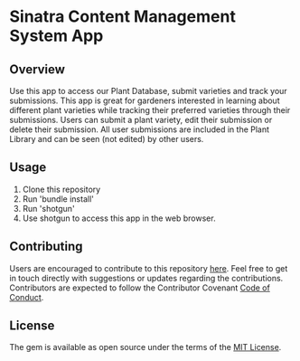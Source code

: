
# Sinatra Content Management System App

## Overview

Use this app to access our Plant Database, submit varieties and track your submissions. This app is great for gardeners interested in learning about different plant varieties while tracking their preferred varieties through their submissions. Users can submit a plant variety, edit their submission or delete their submission. All user submissions are included in the Plant Library and can be seen (not edited) by other users.

## Usage

1. Clone this repository
2. Run 'bundle install'
3. Run 'shotgun'
4. Use shotgun to access this app in the web browser.

## Contributing

Users are encouraged to contribute to this repository
<a href="https://github.com/eyosef/green-thumb-fun">here</a>. Feel free to get in touch directly with suggestions or updates regarding the contributions. Contributors are expected to follow the Contributor Covenant <a href="https://www.contributor-covenant.org/">Code of Conduct</a>.

## License

The gem is available as open source under the terms of the <a href="https://opensource.org/licenses/MIT">MIT License</a>.
